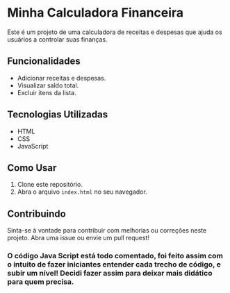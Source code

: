 # Minha Calculadora Financeira

Este é um projeto de uma calculadora de receitas e despesas que ajuda os usuários a controlar suas finanças.

## Funcionalidades

- Adicionar receitas e despesas.
- Visualizar saldo total.
- Excluir itens da lista.

## Tecnologias Utilizadas

- HTML
- CSS
- JavaScript

## Como Usar

1. Clone este repositório.
2. Abra o arquivo `index.html` no seu navegador.

## Contribuindo

Sinta-se à vontade para contribuir com melhorias ou correções neste projeto. Abra uma issue ou envie um pull request!

### O código Java Script está todo comentado, foi feito assim com o intuito de fazer iniciantes entender cada trecho de código, e subir um nível! Decidi fazer assim para deixar mais didático para quem precisa.